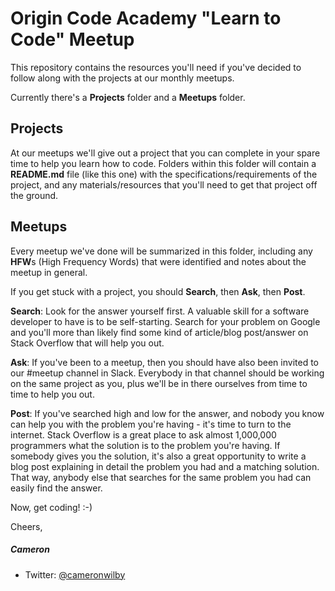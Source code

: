 # Origin Code Academy "Learn to Code" Meetup

This repository contains the resources you'll need if you've decided to follow along with the projects at our monthly meetups.

Currently there's a **Projects** folder and a **Meetups** folder. 

## Projects
At our meetups we'll give out a project that you can complete in your spare time to help you learn how to code.  Folders within this folder will contain a **README.md** file (like this one) with the specifications/requirements of the project, and any materials/resources that you'll need to get that project off the ground.

## Meetups
Every meetup we've done will be summarized in this folder, including any **HFW**s (High Frequency Words) that were identified and notes about the meetup in general.

If you get stuck with a project, you should **Search**, then **Ask**, then **Post**.

**Search**: Look for the answer yourself first. A valuable skill for a software developer to have is to be self-starting. Search for your problem on Google and you'll more than likely find some kind of article/blog post/answer on Stack Overflow that will help you out.

**Ask**: If you've been to a meetup, then you should have also been invited to our #meetup channel in Slack. Everybody in that channel should be working on the same project as you, plus we'll be in there ourselves from time to time to help you out.

**Post**: If you've searched high and low for the answer, and nobody you know can help you with the problem you're having - it's time to turn to the internet. Stack Overflow is a great place to ask almost 1,000,000 programmers what the solution is to the problem you're having. If somebody gives you the solution, it's also a great opportunity to write a blog post explaining in detail the problem you had and a matching solution. That way, anybody else that searches for the same problem you had can easily find the answer.


Now, get coding! :-)

Cheers,

##### Cameron

* Twitter: [@cameronwilby](https://twitter.com/cameronwilby)
